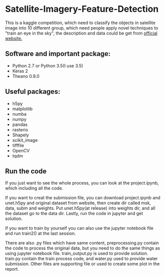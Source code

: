 # Satellite-Imagery-Feature-Detection

This is a kaggle competition, which need to classify the objects in satellite image into 10 different group, which need people apply novel techniques to "train an eye in the sky",
the description and data could be get from [official website.](https://www.kaggle.com/c/dstl-satellite-imagery-feature-detection)

## Software and important package:
- Python 2.7 or Python 3.5(I use 3.5)
- Keras 2
- Theano 0.9.0

## Useful packages:
- h5py
- matplotlib
- numba
- numpy
- pandas
- rasterio
- Shapely
- scikit_image
- tifffile
- OpenCV 
- tqdm

## Run the code
If you just want to see the whole process, you can look at the project.ipynb, which including all the code.

If you want to creat the submission file, you can download project.ipynb and unet.h5py and original dataset from website, then create dir called msk, data, subm and weights. Put unet.h5py(at release) into weights dir, and all the dataset go to the data dir. Lastly, run the code in jupyter and get solution.

If you want to train by yourself you can also use the jupyter notebook file and run train2() at the last session.

There are also .py files which have same content, preprocessing.py contain the code to process the original data, but you need to do the same things as using jupyter notebook file. train_output.py is used to provide solution. train.py contain the train process code, and water.py used to provide water submission.  Other files are supporting file or used to create some plot in the report.
